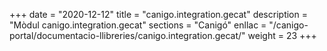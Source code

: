 +++
date        = "2020-12-12"
title       = "canigo.integration.gecat"
description = "Mòdul canigo.integration.gecat"
sections    = "Canigó"
enllac		= "/canigo-portal/documentacio-llibreries/canigo.integration.gecat/"
weight		= 23
+++
